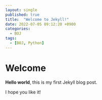 ```yaml
---
layout: single
published: true
title:  "Welcome to Jekyll!"
date: 2022-07-05 09:12:20 +0900
categories:
  - BOJ
tags:
  - [BOJ, Python]
---
```


# Welcome

**Hello world**, this is my first Jekyll blog post.

I hope you like it!
